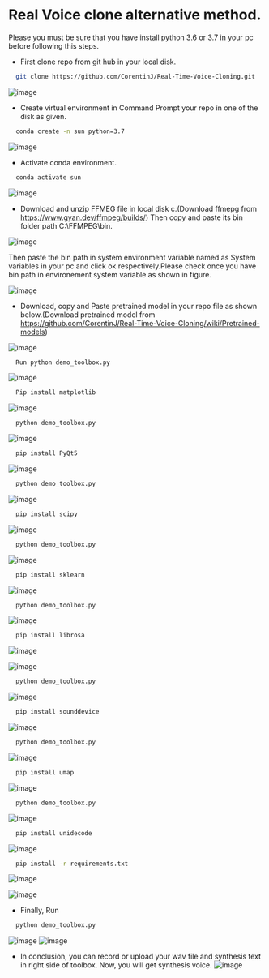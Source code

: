 # Real Voice clone alternative method.
Please you must be sure that you have install python 3.6 or 3.7 in your pc before following this steps.

* First clone repo from git hub in your local disk.

```bash
  git clone https://github.com/CorentinJ/Real-Time-Voice-Cloning.git
```
![image](https://user-images.githubusercontent.com/91752852/143412810-34aa6e65-87e8-49eb-a3ba-99294411af5b.png)

* Create virtual environment in Command Prompt your repo in one of the disk   as given.
```bash
  conda create -n sun python=3.7
```
![image](https://user-images.githubusercontent.com/91752852/143413256-e31d4349-8a76-4f4c-93a7-96435e557bc8.png)
* Activate conda environment.

```bash
  conda activate sun
```

![image](https://user-images.githubusercontent.com/91752852/143413471-8884aca2-bf14-404c-9b24-9e156ad0ca00.png)


* Download and unzip FFMEG file in local disk c.(Download ffmepg from https://www.gyan.dev/ffmpeg/builds/) Then copy and paste its bin folder path C:\FFMPEG\bin.

![image](https://user-images.githubusercontent.com/91752852/143413594-deea7cdd-e356-479d-9d1d-bb4a5691ee9c.png)

Then paste the bin path in system environment variable named as System variables in your pc and click ok respectively.Please check once you have bin path in environement system variable as shown in figure.

![image](https://user-images.githubusercontent.com/91752852/143413648-b3f99be1-3b93-4184-9db6-f88f552007c0.png)

* Download, copy and Paste pretrained model in your repo file as shown below.(Download pretrained model from  https://github.com/CorentinJ/Real-Time-Voice-Cloning/wiki/Pretrained-models)


![image](https://user-images.githubusercontent.com/91752852/143413727-4c96a665-03df-4146-aa15-8e14795d4712.png)

```bash
  Run python demo_toolbox.py
```

![image](https://user-images.githubusercontent.com/91752852/143413828-4abcfed7-0946-4194-8b88-4fed6786598e.png)
```bash
  Pip install matplotlib
```
![image](https://user-images.githubusercontent.com/91752852/143413987-9ff518b3-8cb5-4e7d-bf41-11b0ad113e0e.png)

```bash
  python demo_toolbox.py
```

![image](https://user-images.githubusercontent.com/91752852/143414097-d870fecb-11d7-411c-9aa1-e048ec1e1623.png)

```bash
  pip install PyQt5
```

![image](https://user-images.githubusercontent.com/91752852/143414243-6c2dff85-cb38-4fff-9829-208e6b97f303.png)

```bash
  python demo_toolbox.py
```
![image](https://user-images.githubusercontent.com/91752852/143414326-1df45189-0dd5-4c3d-9b30-04bfbe93179d.png)

```bash
  pip install scipy
```
![image](https://user-images.githubusercontent.com/91752852/143414422-74d81089-942e-48e0-b68c-e69ee800fe64.png)

```bash
  python demo_toolbox.py
```
![image](https://user-images.githubusercontent.com/91752852/143414529-6be617a8-13e0-49e2-8f9c-91cfb6384617.png)

```bash
  pip install sklearn
```
![image](https://user-images.githubusercontent.com/91752852/143414608-a3203880-3482-4528-9ae1-a6d1f7d6d9e5.png)

```bash
  python demo_toolbox.py
```
![image](https://user-images.githubusercontent.com/91752852/143414726-ee77ee80-91dd-4f0e-954d-d895b6dbb9a1.png)

```bash
  pip install librosa
```
![image](https://user-images.githubusercontent.com/91752852/143414858-ceddbfe1-3d87-4508-9b6f-7b78531cbbfe.png)

![image](https://user-images.githubusercontent.com/91752852/143414872-5d1eae16-35cd-44ef-b513-228cb390df54.png)

```bash
  python demo_toolbox.py
```

![image](https://user-images.githubusercontent.com/91752852/143414950-d16290dc-710f-43db-a276-ddd43f111219.png)

```bash
  pip install sounddevice
```
![image](https://user-images.githubusercontent.com/91752852/143415024-79bdd34f-5c57-4aca-86ca-43d73d6fd5d0.png)

```bash
  python demo_toolbox.py
```
![image](https://user-images.githubusercontent.com/91752852/143415089-0284b8c6-fcd6-4b3a-9091-66f8e440517d.png)

```bash
  pip install umap
```
![image](https://user-images.githubusercontent.com/91752852/143415162-b199e89c-d2eb-48c7-ac2d-797b8b11c754.png)

```bash
  python demo_toolbox.py
```
![image](https://user-images.githubusercontent.com/91752852/143415218-147ff816-50af-47c6-88cf-ce06b6138df4.png)

```bash
  pip install unidecode
```
![image](https://user-images.githubusercontent.com/91752852/143415320-29ba0d55-88fd-436d-b438-732d2dd43c2f.png)

```bash
  pip install -r requirements.txt
```
![image](https://user-images.githubusercontent.com/91752852/143415406-5267c53a-256b-4c3f-9a23-fbc6fbbc9b5d.png)

![image](https://user-images.githubusercontent.com/91752852/143415426-2d05d2a3-1359-4ece-920f-9f774c9fe2ee.png)

* Finally, Run

```bash
  python demo_toolbox.py
```
![image](https://user-images.githubusercontent.com/91752852/143415513-3766a625-5a96-4ec9-bc3f-1660a2e2e79b.png)
![image](https://user-images.githubusercontent.com/91752852/143415529-ff57b5d1-aa0a-41d5-9c72-2c33268841a0.png)

* In conclusion, you can record or upload your wav file and synthesis text in right side of toolbox. Now, you will get synthesis voice.
![image](https://user-images.githubusercontent.com/91752852/143415614-184b0917-534c-4fda-9edd-9154e88590c6.png)


```

